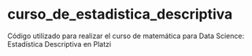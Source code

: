 # curso_de_estadistica_descriptiva
Código utilizado para realizar el curso de matemática para Data Science: Estadística Descriptiva en Platzi
